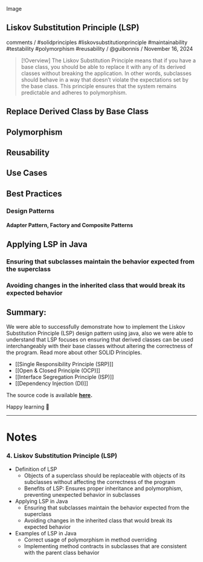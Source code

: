 Image

## Liskov Substitution Principle (LSP)
comments /  #solidprinciples #liskovsubstitutionprinciple #maintainability #testability #polymorphism #reusability / @guibonnis / November 16, 2024

> [!Overview]
> The Liskov Substitution Principle means that if you have a base class, you should be able to replace it with any of its derived classes without breaking the application. In other words, subclasses should behave in a way that doesn’t violate the expectations set by the base class. This principle ensures that the system remains predictable and adheres to polymorphism.

## Replace Derived Class by Base Class
## Polymorphism
## Reusability
## Use Cases
### 
### 
## Best Practices
### 
### Design Patterns 
#### Adapter Pattern, Factory and Composite Patterns
## Applying LSP in Java
### Ensuring that subclasses maintain the behavior expected from the superclass
### Avoiding changes in the inherited class that would break its expected behavior

## Summary:

We were able to successfully demonstrate how to implement the Liskov Substitution Principle (LSP) design pattern using java, also we were able to understand that LSP focuses on ensuring that derived classes can be used interchangeably with their base classes without altering the correctness of the program. Read more about other SOLID Principles.

- [[Single Responsibility Principle (SRP)]]
- [[Open & Closed Principle (OCP)]]
- [[Interface Segregation Principle (ISP)]]
- [[Dependency Injection (DI)]]

The source code is available **[here]().**

Happy learning 🙂

---
# Notes

### 4. Liskov Substitution Principle (LSP)

- Definition of LSP
    - Objects of a superclass should be replaceable with objects of its subclasses without affecting the correctness of the program
    - Benefits of LSP: Ensures proper inheritance and polymorphism, preventing unexpected behavior in subclasses
- Applying LSP in Java
    - Ensuring that subclasses maintain the behavior expected from the superclass
    - Avoiding changes in the inherited class that would break its expected behavior
- Examples of LSP in Java
    - Correct usage of polymorphism in method overriding
    - Implementing method contracts in subclasses that are consistent with the parent class behavior